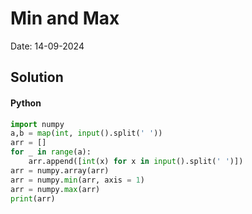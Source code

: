 
# Min and Max

Date: 14-09-2024

## Solution
#### Python
```python
import numpy
a,b = map(int, input().split(' '))
arr = []
for _ in range(a):
    arr.append([int(x) for x in input().split(' ')])
arr = numpy.array(arr)
arr = numpy.min(arr, axis = 1)
arr = numpy.max(arr)
print(arr)
```
        